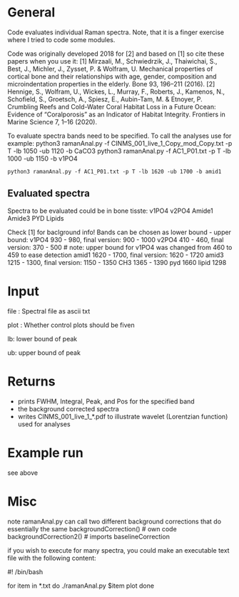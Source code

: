 # General

Code evaluates individual Raman spectra. Note, that it is a finger exercise where I tried to code some modules.

Code was originally developed 2018 for [2] and based on [1] so cite these papers when you use it: 
    [1] Mirzaali, M., Schwiedrzik, J., Thaiwichai, S., Best, J., Michler, J., Zysset, P. & Wolfram, U. 
        Mechanical properties of cortical bone and their relationships with age, gender, composition and 
        microindentation properties in the elderly. Bone 93, 196–211 (2016).
    [2] Hennige, S., Wolfram, U., Wickes, L., Murray, F., Roberts, J., Kamenos, N., Schofield, S., Groetsch, A., 
        Spiesz, E., Aubin-Tam, M. & Etnoyer, P. Crumbling Reefs and Cold-Water Coral Habitat Loss in a Future Ocean: 
        Evidence of “Coralporosis” as an Indicator of Habitat Integrity. Frontiers in Marine Science 7, 1–16 (2020).

To evaluate spectra bands need to be specified. To call the analyses use for example:
    python3 ramanAnal.py -f CINMS_001_live_1_Copy_mod_Copy.txt -p T -lb 1050 -ub 1120 -b CaCO3
    python3 ramanAnal.py -f AC1_P01.txt -p T -lb 1000 -ub 1150 -b v1PO4

    python3 ramanAnal.py -f AC1_P01.txt -p T -lb 1620 -ub 1700 -b amid1

## Evaluated spectra
Spectra to be evaluated could be in bone tisste:
    v1PO4 
    v2PO4
    Amide1
    Amide3
    PYD
    Lipids
    
Check [1] for baclground info! Bands can be chosen as lower bound - upper bound:
    v1PO4   930 - 980, final version: 900 - 1000
    v2PO4   410 - 460, final version: 370 - 500 # note: upper bound for v1PO4 was changed from 460 to 459 to ease detection
    amid1   1620 - 1700, final version: 1620 - 1720
    amid3   1215 - 1300, final version: 1150 - 1350
    CH3     1365 - 1390
    pyd     1660
    lipid   1298

# Input

file : 
    Spectral file as ascii txt
    
plot :
    Whether control plots should be fiven
    
lb:
    lower bound of peak
    
ub:
    upper bound of peak
    

# Returns
* prints FWHM, Integral, Peak, and Pos for the specified band
* the background corrected spectra
* writes CINMS_001_live_1_*.pdf to illustrate wavelet (Lorentzian function) used for analyses


        
# Example run

see above


# Misc

note ramanAnal.py can call two different background corrections that do essentially the same
backgroundCorrection() # own code
backgroundCorrection2() # imports baselineCorrection


if you wish to execute for many spectra, you could make an executable text file with the following content:

#! /bin/bash

for item in *.txt
do
    ./ramanAnal.py $item plot
done
